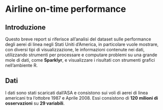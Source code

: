 # Airline on-time performance

## Introduzione
Questo breve report si riferisce all’analisi del dataset sulle performance degli aerei di linea negli Stati Uniti
d’America, in particolare vuole mostrare, con diversi tipi di visualizzazione, le informazioni contenute nei
dati, utilizzando strumenti per processare e computare problemi su una grande mole di dati, come **Sparklyr**, e
visualizzare i risultati con strumenti grafici nell’ambiente R.

## Dati
I dati sono stati scaricati dall’ASA e consistono sui voli di aerei di linea americani tra l’ottobre 1987 e Aprile
2008. Essi consistono di **120 milioni di osservazioni** su **29 variabili**.
